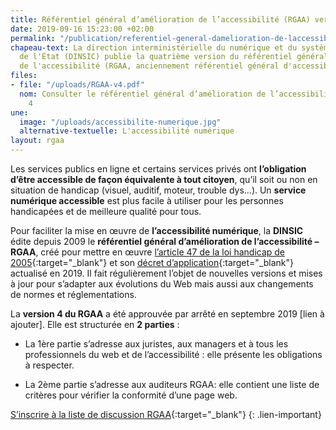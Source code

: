 ```yaml
---
title: Référentiel général d’amélioration de l’accessibilité (RGAA) version 4
date: 2019-09-16 15:23:00 +02:00
permalink: "/publication/referentiel-general-damelioration-de-laccessibilite-rgaa-version-4/"
chapeau-text: La direction interministérielle du numérique et du système d'information
  de l'État (DINSIC) publie la quatrième version du référentiel général d'amélioration
  de l'accessibilité (RGAA, anciennement référentiel général d'accessibilité des administrations).
files:
- file: "/uploads/RGAA-v4.pdf"
  nom: Consulter le référentiel général d’amélioration de l’accessibilité (RGAA) version
    4
une:
  image: "/uploads/accessibilite-numerique.jpg"
  alternative-textuelle: L'accessibilité numérique
layout: rgaa
---
```


  <!-- alternative-textuelle: "L'accessibilité numérique" -->

Les services publics en ligne et certains services privés ont **l’obligation d’être accessible de façon équivalente à tout citoyen**, qu’il soit ou non en situation de handicap (visuel, auditif, moteur, trouble dys…). Un **service numérique accessible** est plus facile à utiliser pour les personnes handicapées et de meilleure qualité pour tous. <br>

Pour faciliter la mise en œuvre de **l’accessibilité numérique**, la **DINSIC** édite depuis 2009 le **référentiel général d’amélioration de l’accessibilité – RGAA**, créé  pour mettre en œuvre [l’article 47 de la loi handicap de 2005](https://www.legifrance.gouv.fr/affichTexteArticle.do?idArticle=LEGIARTI000037388867&cidTexte=LEGITEXT000006051257){:target="_blank"} et son [décret d’application](https://www.legifrance.gouv.fr/affichTexte.do?cidTexte=JORFTEXT000038811937){:target="_blank"} actualisé en 2019. Il fait régulièrement l’objet de nouvelles versions et mises à jour pour s’adapter aux évolutions du Web mais aussi aux changements de normes et réglementations.

La **version 4 du RGAA** a été approuvée par arrêté en septembre 2019 [lien à ajouter]. Elle est structurée en **2 parties** :

* La 1ère partie s’adresse aux juristes, aux managers et à tous les professionnels du web et de l’accessibilité : elle présente les obligations à respecter.

* La 2ème partie s’adresse aux auditeurs RGAA: elle contient une liste de critères pour vérifier la conformité d’une page web.

[S’inscrire à la liste de discussion RGAA](https://framalistes.org/sympa/subscribe/rgaa){:target="_blank"}
{: .lien-important}

